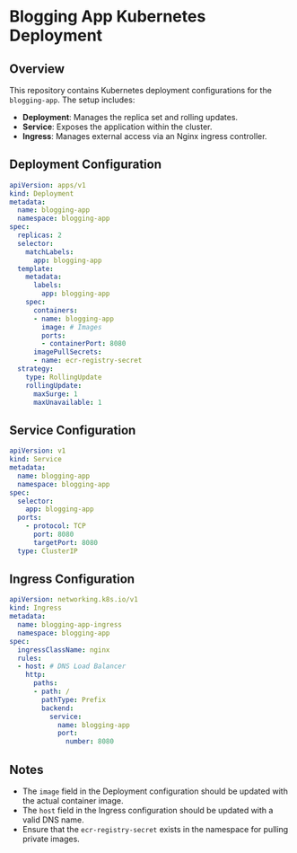 # Blogging App Kubernetes Deployment

## Overview
This repository contains Kubernetes deployment configurations for the `blogging-app`. The setup includes:

- **Deployment**: Manages the replica set and rolling updates.
- **Service**: Exposes the application within the cluster.
- **Ingress**: Manages external access via an Nginx ingress controller.

## Deployment Configuration
```yaml
apiVersion: apps/v1
kind: Deployment
metadata:
  name: blogging-app
  namespace: blogging-app
spec:
  replicas: 2
  selector:
    matchLabels:
      app: blogging-app
  template:
    metadata:
      labels:
        app: blogging-app
    spec:
      containers:
      - name: blogging-app
        image: # Images
        ports:
        - containerPort: 8080
      imagePullSecrets:
      - name: ecr-registry-secret
  strategy:
    type: RollingUpdate
    rollingUpdate:
      maxSurge: 1
      maxUnavailable: 1
```

## Service Configuration
```yaml
apiVersion: v1
kind: Service
metadata:
  name: blogging-app
  namespace: blogging-app
spec:
  selector:
    app: blogging-app
  ports:
    - protocol: TCP
      port: 8080
      targetPort: 8080
  type: ClusterIP
```

## Ingress Configuration
```yaml
apiVersion: networking.k8s.io/v1
kind: Ingress
metadata:
  name: blogging-app-ingress
  namespace: blogging-app
spec:
  ingressClassName: nginx
  rules:
  - host: # DNS Load Balancer
    http:
      paths:
      - path: /
        pathType: Prefix
        backend:
          service:
            name: blogging-app
            port:
              number: 8080
```


## Notes
- The `image` field in the Deployment configuration should be updated with the actual container image.
- The `host` field in the Ingress configuration should be updated with a valid DNS name.
- Ensure that the `ecr-registry-secret` exists in the namespace for pulling private images.


